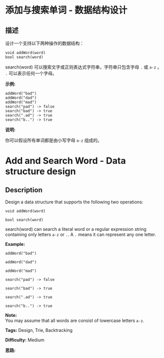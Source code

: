 # 添加与搜索单词 - 数据结构设计

## 描述

设计一个支持以下两种操作的数据结构：

    
    
    void addWord(word)
    bool search(word)
    

search(word) 可以搜索文字或正则表达式字符串，字符串只包含字母 `.` 或 `a-z` 。 `.` 可以表示任何一个字母。

**示例:**

    
    
    addWord("bad")
    addWord("dad")
    addWord("mad")
    search("pad") -> false
    search("bad") -> true
    search(".ad") -> true
    search("b..") -> true
    

**说明:**

你可以假设所有单词都是由小写字母 `a-z` 组成的。



# Add and Search Word - Data structure design

## Description



Design a data structure that supports the following two operations:

    
    
    void addWord(word)
    bool search(word)
    

search(word) can search a literal word or a regular expression string containing only letters `a-z` or `.`. A `.` means it can represent any one letter.

**Example:**

    
    
    addWord("bad")
    addWord("dad")
    addWord("mad")
    search("pad") -> false
    search("bad") -> true
    search(".ad") -> true
    search("b..") -> true
    

**Note:**  
You may assume that all words are consist of lowercase letters `a-z`.


**Tags:** Design, Trie, Backtracking

**Difficulty:** Medium

**思路:**
